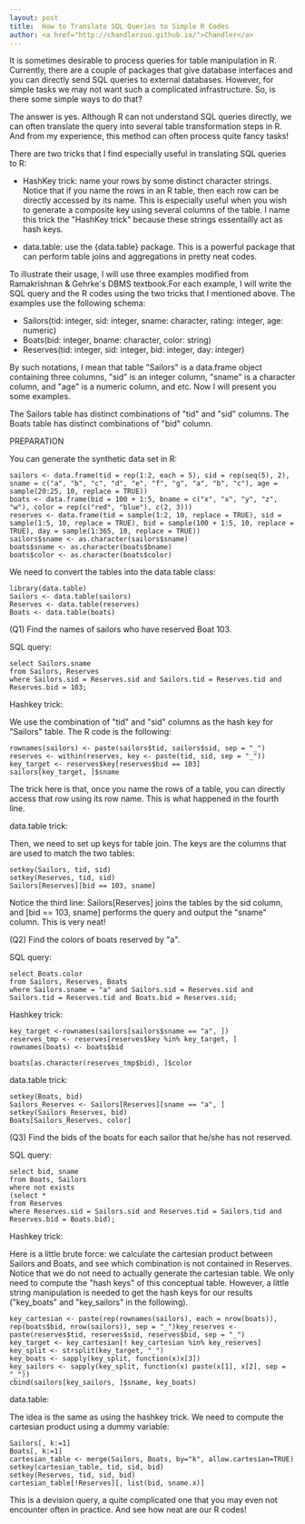 ```yaml
---
layout: post
title:  How to Translate SQL Queries to Simple R Codes
author: <a href="http://chandlerzuo.github.io/">Chandler</a>
---
```


It is sometimes desirable to process queries for table manipulation in R. Currently, there are a couple of packages that give database interfaces and you can directly send SQL queries to external databases. However, for simple tasks we may not want such a complicated infrastructure. So, is there some simple ways to do that?

The answer is yes. Although R can not understand SQL queries directly, we can often translate the query into several table transformation steps in R. And from my experience, this method can often process quite fancy tasks!

There are two tricks that I find especially useful in translating SQL queries to R:

-  HashKey trick: name your rows by some distinct character strings. Notice that if you name the rows in an R table, then each row can be directly accessed by its name. This is especially useful when you wish to generate a composite key using several columns of the table. I name this trick the "HashKey trick" because these strings essentailly act as hash keys.
 
-  data.table: use the {data.table} package. This is a powerful package that can perform table joins and aggregations in pretty neat codes.

To illustrate their usage, I will use three examples modified from Ramakrishnan & Gehrke's DBMS textbook.For each example, I will write the SQL query and the R codes using the two tricks that I mentioned above. The examples use the following schema:

-    Sailors(tid: integer, sid: integer, sname: character, rating: integer, age: numeric)
-    Boats(bid: integer, bname: character, color: string)
-    Reserves(tid: integer, sid: integer, bid: integer, day: integer)

By such notations, I mean that table "Sailors" is a data.frame object containing three columns, "sid" is an integer column, "sname" is a character column, and "age" is a numeric column, and etc. Now I will present you some examples.

The Sailors table has distinct combinations of "tid" and "sid" columns. The Boats table has distinct combinations of "bid" column.

PREPARATION

You can generate the synthetic data set in R:

	sailors <- data.frame(tid = rep(1:2, each = 5), sid = rep(seq(5), 2), sname = c("a", "b", "c", "d", "e", "f", "g", "a", "b", "c"), age = sample(20:25, 10, replace = TRUE))
	boats <- data.frame(bid = 100 + 1:5, bname = c("x", "x", "y", "z", "w"), color = rep(c("red", "blue"), c(2, 3)))
	reserves <- data.frame(tid = sample(1:2, 10, replace = TRUE), sid = sample(1:5, 10, replace = TRUE), bid = sample(100 + 1:5, 10, replace = TRUE), day = sample(1:365, 10, replace = TRUE))
	sailors$sname <- as.character(sailors$sname)
	boats$sname <- as.character(boats$bname)
	boats$color <- as.character(boats$color)

We need to convert the tables into the data.table class:

	library(data.table)
	Sailors <- data.table(sailors)
	Reserves <- data.table(reserves)
	Boats <- data.table(boats)

(Q1) Find the names of sailors who have reserved Boat 103.

SQL query:

	select Sailors.sname
	from Sailors, Reserves
	where Sailors.sid = Reserves.sid and Sailors.tid = Reserves.tid and Reserves.bid = 103;

Hashkey trick:

We use the combination of "tid" and "sid" columns as the hash key for "Sailors" table. The R code is the following:

	rownames(sailors) <- paste(sailors$tid, sailors$sid, sep = "_")
	reserves <- within(reserves, key <- paste(tid, sid, sep = "_"))
	key_target <- reserves$key[reserves$bid == 103]
	sailors[key_target, ]$sname

The trick here is that, once you name the rows of a table, you can directly access that row using its row name. This is what happened in the fourth line.

data.table trick:

Then, we need to set up keys for table join. The keys are the columns that are used to match the two tables:

    setkey(Sailors, tid, sid)
    setkey(Reserves, tid, sid)
    Sailors[Reserves][bid == 103, sname]

Notice the third line: Sailors[Reserves] joins the tables by the sid column, and [bid == 103, sname] performs the query and output the "sname" column. This is very neat!

(Q2) Find the colors of boats reserved by "a".

SQL query:

    select Boats.color
    from Sailors, Reserves, Boats
    where Sailors.sname = "a" and Sailors.sid = Reserves.sid and Sailors.tid = Reserves.tid and Boats.bid = Reserves.sid;

Hashkey trick:

    key_target <-rownames(sailors[sailors$sname == "a", ])
    reserves_tmp <- reserves[reserves$key %in% key_target, ]
    rownames(boats) <- boats$bid

    boats[as.character(reserves_tmp$bid), ]$color

data.table trick:

    setkey(Boats, bid)
    Sailors_Reserves <- Sailors[Reserves][sname == "a", ]
    setkey(Sailors_Reserves, bid)
    Boats[Sailors_Reserves, color]

(Q3) Find the bids of the boats for each sailor that he/she has not reserved.

SQL query:

    select bid, sname
    from Boats, Sailors
    where not exists
    (select *
    from Reserves
    where Reserves.sid = Sailors.sid and Reserves.tid = Sailors.tid and Reserves.bid = Boats.bid);

Hashkey trick:

Here is a little brute force: we calculate the cartesian product between Sailors and Boats, and see which combination is not contained in Reserves. Notice that we do not need to actually generate the cartesian table. We only need to compute the "hash keys" of this conceptual table. However, a little string manipulation is needed to get the hash keys for our results ("key_boats" and "key_sailors" in the following).

    key_cartesian <- paste(rep(rownames(sailors), each = nrow(boats)), rep(boats$bid, nrow(sailors)), sep = "_")key_reserves <- paste(reserves$tid, reserves$sid, reserves$bid, sep = "_")
    key_target <- key_cartesian[! key_cartesian %in% key_reserves]
    key_split <- strsplit(key_target, "_")
    key_boats <- sapply(key_split, function(x)x[3])
    key_sailors <- sapply(key_split, function(x) paste(x[1], x[2], sep = "_"))
    cbind(sailors[key_sailors, ]$sname, key_boats)

data.table:

The idea is the same as using the hashkey trick. We need to compute the cartesian product using a dummy variable:

    Sailors[, k:=1]
    Boats[, k:=1]
    cartesian_table <- merge(Sailors, Boats, by="k", allow.cartesian=TRUE)
    setkey(cartesian_table, tid, sid, bid)
    setkey(Reserves, tid, sid, bid)
    cartesian_table[!Reserves][, list(bid, sname.x)]

This is a devision query, a quite complicated one that you may even not encounter often in practice. And see how neat are our R codes!
